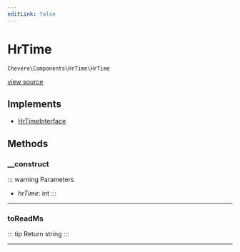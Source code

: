 ```yaml
---
editLink: false
---
```


# HrTime

`Chevere\Components\HrTime\HrTime`

[view source](https://github.com/chevere/chevere/blob/main/src/Chevere/Components/HrTime/HrTime.php)

## Implements

- [HrTimeInterface](../../Interfaces/HrTime/HrTimeInterface.md)

## Methods

### __construct

::: warning Parameters
- *hrTime*: int
:::

---

### toReadMs

::: tip Return
string
:::

---
